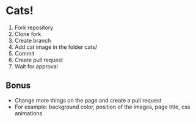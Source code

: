 # Cats!

1. Fork repository
2. Clone fork
3. Create branch
4. Add cat image in the folder cats/
5. Commit
6. Create pull request
7. Wait for approval

## Bonus

- Change more things on the page and create a pull request
- For example: background color, position of the images, page title, css animations
